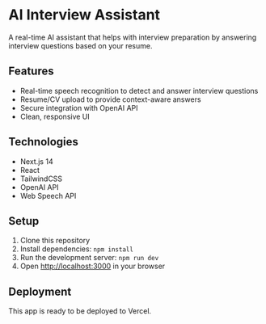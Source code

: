 # AI Interview Assistant

A real-time AI assistant that helps with interview preparation by answering interview questions based on your resume.

## Features

- Real-time speech recognition to detect and answer interview questions
- Resume/CV upload to provide context-aware answers
- Secure integration with OpenAI API
- Clean, responsive UI

## Technologies

- Next.js 14
- React
- TailwindCSS
- OpenAI API
- Web Speech API

## Setup

1. Clone this repository
2. Install dependencies: `npm install`
3. Run the development server: `npm run dev`
4. Open [http://localhost:3000](http://localhost:3000) in your browser

## Deployment

This app is ready to be deployed to Vercel. 